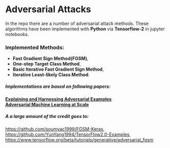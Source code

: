 # Adversarial Attacks
In the repo there are a number of adversarial attack methods. These algorithms have been implemented with __Python__ via __Tensorflow-2__ in jupyter notebooks.

### Implemented Methods: 
* __Fast Gradient Sign Method(FGSM)__,  
* __One-step Target Class Method__,
* __Basic Iterative Fast Gradient Sign Method__,
* __Iterative Least-likely Class Method__.




##### Implementations are based on following papers:  
[__Explaining and Harnessing Adversarial Examples__](https://arxiv.org/abs/1412.6572)  
[__Adversarial Machine Learning at Scale__](https://arxiv.org/abs/1611.01236)




##### A a large amount of the credit goes to:  
https://github.com/soumyac1999/FGSM-Keras,  
https://github.com/YunYang1994/TensorFlow2.0-Examples,  
https://www.tensorflow.org/beta/tutorials/generative/adversarial_fgsm
